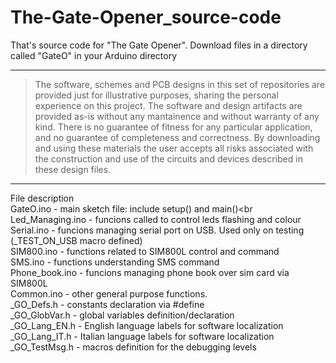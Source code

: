 # The-Gate-Opener_source-code

That's source code for "The Gate Opener".
Download files in a directory called "GateO" in your Arduino directory

---
> The software, schemes and PCB designs in this set of repositories are provided just for 
> illustrative purposes, sharing the personal experience on this project. 
> The software and design artifacts are provided as-is without any mantainence and without
> warranty of any kind. There is no guarantee of fitness for any particular application, 
> and no guarantee of completeness and correctness. 
> By downloading and using these materials the user accepts all risks associated with the
> construction and use of the circuits and devices described in these design files.

---

File description<br>
  GateO.ino - main sketch file: include setup() and main()<br<br>
  Led_Managing.ino - funcions called to control leds flashing and colour<br>
  Serial.ino - funcions managing serial port on USB. Used only on testing (\_TEST_ON_USB macro defined)<br>
  SIM800.ino - functions related to SIM800L control and command<br>
  SMS.ino - functions understanding SMS command<br>
  Phone_book.ino - funcions managing phone book over sim card via SIM800L<br>
  Common.ino - other general purpose functions.<br>
  \_GO_Defs.h - constants declaration via \#define<br>
  \_GO_GlobVar.h - global variables definition/declaration<br>
  \_GO_Lang_EN.h - English language labels for software localization<br>
  \_GO_Lang_IT.h - Italian language labels for software localization<br>
  \_GO_TestMsg.h - macros definition for the debugging levels<br>

